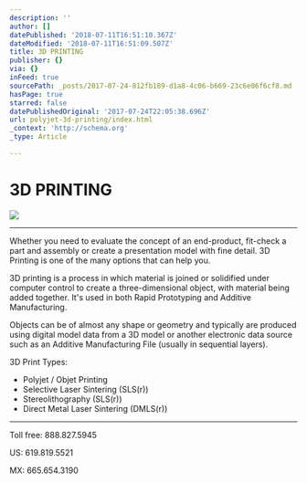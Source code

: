```yaml
---
description: ''
author: []
datePublished: '2018-07-11T16:51:10.367Z'
dateModified: '2018-07-11T16:51:09.507Z'
title: 3D PRINTING
publisher: {}
via: {}
inFeed: true
sourcePath: _posts/2017-07-24-812fb189-d1a8-4c06-b669-23c6e06f6cf8.md
hasPage: true
starred: false
datePublishedOriginal: '2017-07-24T22:05:38.696Z'
url: polyjet-3d-printing/index.html
_context: 'http://schema.org'
_type: Article

---
```

# 3D PRINTING
![](https://the-grid-user-content.s3-us-west-2.amazonaws.com/4beba54d-fac2-4a08-951c-43f918374811.jpg)

---

Whether you need to evaluate the concept of an end-product, fit-check a part and assembly or create a presentation model with fine detail. 3D Printing is one of the many options that can help you.

3D printing is a process in which material is joined or solidified under computer control to create a three-dimensional object, with material being added together. It's used in both Rapid Prototyping and Additive Manufacturing.

Objects can be of almost any shape or geometry and typically are produced using digital model data from a 3D model or another electronic data source such as an Additive Manufacturing File (usually in sequential layers).

3D Print Types:

* Polyjet / Objet Printing
* Selective Laser Sintering (SLS(r))
* Stereolithography (SLS(r))
* Direct Metal Laser Sintering (DMLS(r))

---

Toll free: 888.827.5945

US: 619.819.5521

MX: 665.654.3190